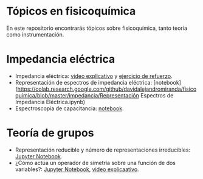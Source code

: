 # Tópicos en fisicoquímica
En este repositorio encontrarás tópicos sobre fisicoquímica, tanto teoría como instrumentación.

# Impedancia eléctrica
+ Impedancia eléctrica: [video explicativo](https://youtu.be/Il2dNcMS3es) y [ejercicio de refuerzo](https://colab.research.google.com/github/davidalejandromiranda/fisicoquimica/blob/master/impedancia/impedancia_def_refuerzo.ipynb).
+ Representación de espectros de impedancia eléctrica: [notebook](https://colab.research.google.com/github/davidalejandromiranda/fisicoquimica/blob/master/impedancia/Representación Espectros de Impedancia Eléctrica.ipynb) 
+ Espectroscopia de capacitancia: [notebook](https://colab.research.google.com/github/davidalejandromiranda/fisicoquimica/blob/master/impedancia/Espectroscopia_de_Capacitancia.ipynb).

# Teoría de grupos
+ Representación reducible y número de representaciones irreducibles: [Jupyter Notebook](https://colab.research.google.com/github/davidalejandromiranda/fisicoquimica/blob/master/quantum/representaciones_reducibles.ipynb).
+ ¿Cómo actúa un operador de simetría sobre una función de dos variables?: [Jupyter Notebook](https://colab.research.google.com/github/davidalejandromiranda/fisicoquimica/blob/master/quantum/Operador_Cn_Sobre_Funcion.ipynb), [video explicaativo](https://youtu.be/aR-XsWcDReM).  